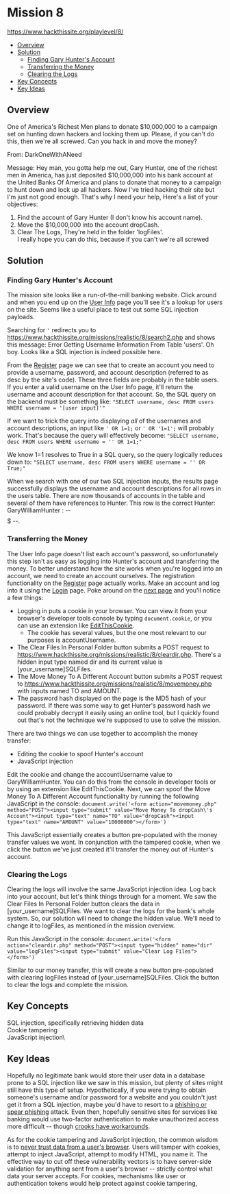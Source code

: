 # Mission 8
https://www.hackthissite.org/playlevel/8/

- [Overview](#overview)
- [Solution](#solution)
  * [Finding Gary Hunter's Account](#finding-gary-hunter-s-account)
  * [Transferring the Money](#transferring-the-money)
  * [Clearing the Logs](#clearing-the-logs)
- [Key Concepts](#key-concepts)
- [Key Ideas](#key-ideas)

## Overview
One of America's Richest Men plans to donate $10,000,000 to a campaign set on hunting down hackers and locking them up. Please, if you can't do this, then we're all screwed. Can you hack in and move the money?

From: DarkOneWithANeed

Message: Hey man, you gotta help me out, Gary Hunter, one of the richest men in America, has just deposited $10,000,000 into his bank account at the United Banks Of America and plans to donate that money to a campaign to hunt down and lock up all hackers. Now I've tried hacking their site but I'm just not good enough. That's why I need your help, Here's a list of your objectives:
1. Find the account of Gary Hunter (I don't know his account name).
2. Move the $10,000,000 into the account dropCash.
3. Clear The Logs, They're held in the folder 'logFiles'.\
I really hope you can do this, because if you can't we're all screwed

## Solution
### Finding Gary Hunter's Account
The mission site looks like a run-of-the-mill banking website. Click around and when you end up on the [User Info](https://www.hackthissite.org/missions/realistic/8/search.php) page you'll see it's a lookup for users on the site. Seems like a useful place to test out some SQL injection payloads.

Searching for `'` redirects you to https://www.hackthissite.org/missions/realistic/8/search2.php and shows this message: Error Getting Username Information From Table 'users'. Oh boy. Looks like a SQL injection is indeed possible here.

From the [Register](https://www.hackthissite.org/missions/realistic/8/register.php) page we can see that to create an account you need to provide a username, password, and account description (referred to as desc by the site's code). These three fields are probably in the table users. If you enter a valid username on the User Info page, it'll return the username and account description for that account. So, the SQL query on the backend must be something like:
`"SELECT username, desc FROM users WHERE username = '[user input]'"`

If we want to trick the query into displaying *all* of the usernames and account descriptions, an input like `' OR 1=1;` or `' OR '1=1';` will probably work. That's because the query will effectively become:
`"SELECT username, desc FROM users WHERE username = '' OR 1=1;"`

We know 1=1 resolves to True in a SQL query, so the query logically reduces down to:
`"SELECT username, desc FROM users WHERE username = '' OR True;"`

When we search with one of our two SQL injection inputs, the results page successfully displays the username and account descriptions for all rows in the users table. There are now thousands of accounts in the table and several of them have references to Hunter. This row is the correct Hunter: GaryWilliamHunter : -- $$$$$ --.

### Transferring the Money
The User Info page doesn't list each account's password, so unfortunately this step isn't as easy as logging into Hunter's account and transferring the money. To better understand how the site works when you're logged into an account, we need to create an account ourselves. The registration functionality on the [Register](https://www.hackthissite.org/missions/realistic/8/register.php) page actually works. Make an account and log into it using the [Login](https://www.hackthissite.org/missions/realistic/8/login1.php) page. Poke around on the [next page](https://www.hackthissite.org/missions/realistic/8/login2.php) and you'll notice a few things:
* Logging in puts a cookie in your browser. You can view it from your browser's developer tools console by typing `document.cookie`, or you can use an extension like [EditThisCookie](http://www.editthiscookie.com/).
  * The cookie has several values, but the one most relevant to our purposes is accountUsername.
* The Clear Files In Personal Folder button submits a POST request to https://www.hackthissite.org/missions/realistic/8/cleardir.php. There's a hidden input type named dir and its current value is [your_username]SQLFiles.
* The Move Money To A Different Account button submits a POST request to https://www.hackthissite.org/missions/realistic/8/movemoney.php with inputs named TO and AMOUNT.
* The password hash displayed on the page is the MD5 hash of your password. If there was some way to get Hunter's password hash we could probably decrypt it easily using an online tool, but I quickly found out that's not the technique we're supposed to use to solve the mission.

There are two things we can use together to accomplish the money transfer:
* Editing the cookie to spoof Hunter's account
* JavaScript injection

Edit the cookie and change the accountUsername value to GaryWilliamHunter. You can do this from the console in developer tools or by using an extension like EditThisCookie. Next, we can spoof the Move Money To A Different Account functionality by running the following JavaScript in the console:
`document.write('<form action="movemoney.php" method="POST"><input type="submit" value="Move Money To dropCash\'s Account"><input type="text" name="TO" value="dropCash"><input type="text" name="AMOUNT" value="10000000"></form>')`

This JavaScript essentially creates a button pre-populated with the money transfer values we want. In conjunction with the tampered cookie, when we click the button we've just created it'll transfer the money out of Hunter's account.

### Clearing the Logs
Clearing the logs will involve the same JavaScript injection idea. Log back into your account, but let's think things through for a moment. We saw the Clear Files In Personal Folder button clears the data in [your_username]SQLFiles. We want to clear the logs for the bank's whole system. So, our solution will need to change the hidden value. We'll need to change it to logFiles, as mentioned in the mission overview.

Run this JavaScript in the console:
`document.write('<form action="cleardir.php" method="POST"><input type="hidden" name="dir" value="logFiles"><input type="submit" value="Clear Log Files"></form>')`

Similar to our money transfer, this will create a new button pre-populated with clearing logFiles instead of [your_username]SQLFiles. Click the button to clear the logs and complete the mission.

## Key Concepts
SQL injection, specifically retrieving hidden data\
Cookie tampering\
JavaScript injection\

## Key Ideas
Hopefully no legitimate bank would store their user data in a database prone to a SQL injection like we saw in this mission, but plenty of sites might still have this type of setup. Hypothetically, if you were trying to obtain someone's username and/or password for a website and you couldn't just get it from a SQL injection, maybe you'd have to resort to a [phishing or spear phishing](https://www.barracuda.com/glossary/phishing-spear-phishing) attack. Even then, hopefully sensitive sites for services like banking would use two-factor authentication to make unauthorized access more difficult -- though [crooks have workarounds](https://krebsonsecurity.com/2020/04/would-you-have-fallen-for-this-phone-scam/).

As for the cookie tampering and JavaScript injection, the common wisdom is to [never trust data from a user's browser](https://stackoverflow.com/questions/6230565/how-to-prevent-users-from-modifying-cookie-values). Users will tamper with cookies, attempt to inject JavaScript, attempt to modify HTML, you name it. The effective way to cut off these vulnerability vectors is to have server-side validation for anything sent from a user's browser -- strictly control what data your server accepts. For cookies, mechanisms like user or authentication tokens would help protect against cookie tampering, 